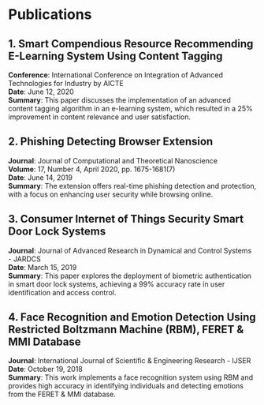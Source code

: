 # Publications

## 1. Smart Compendious Resource Recommending E-Learning System Using Content Tagging
**Conference**: International Conference on Integration of Advanced Technologies for Industry by AICTE  
**Date**: June 12, 2020  
**Summary**: This paper discusses the implementation of an advanced content tagging algorithm in an e-learning system, which resulted in a 25% improvement in content relevance and user satisfaction.

## 2. Phishing Detecting Browser Extension
**Journal**: Journal of Computational and Theoretical Nanoscience  
**Volume**: 17, Number 4, April 2020, pp. 1675-1681(7)  
**Date**: June 14, 2019  
**Summary**: The extension offers real-time phishing detection and protection, with a focus on enhancing user security while browsing online.

## 3. Consumer Internet of Things Security Smart Door Lock Systems
**Journal**: Journal of Advanced Research in Dynamical and Control Systems - JARDCS  
**Date**: March 15, 2019  
**Summary**: This paper explores the deployment of biometric authentication in smart door lock systems, achieving a 99% accuracy rate in user identification and access control.

## 4. Face Recognition and Emotion Detection Using Restricted Boltzmann Machine (RBM), FERET & MMI Database
**Journal**: International Journal of Scientific & Engineering Research - IJSER  
**Date**: October 19, 2018  
**Summary**: This work implements a face recognition system using RBM and provides high accuracy in identifying individuals and detecting emotions from the FERET & MMI database.

